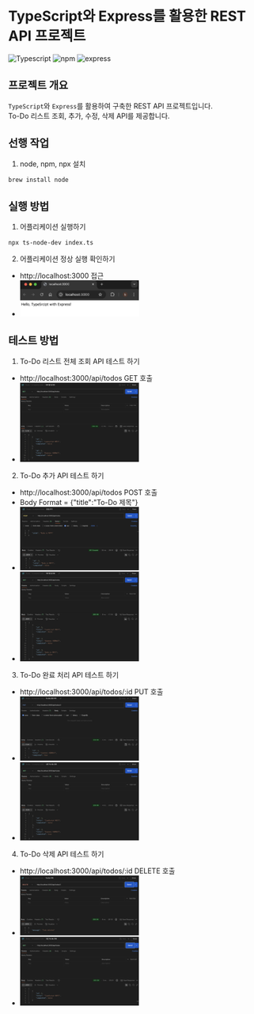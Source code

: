 # TypeScript와 Express를 활용한 REST API 프로젝트

![Typescript](https://img.shields.io/badge/Typescript-3178C6?style=flat&logo=TypeScript&logoColor=white)
![npm](https://img.shields.io/badge/npm-red?style=flat&logo=npm&logoColor=white)
![express](https://img.shields.io/badge/express-grey?style=flat&logo=express&logoColor=white)

## 프로젝트 개요
`TypeScript`와 `Express`를 활용하여 구축한 REST API 프로젝트입니다.  
To-Do 리스트 조회, 추가, 수정, 삭제 API를 제공합니다.

## 선행 작업
1. node, npm, npx 설치
```bash
brew install node
```

## 실행 방법
1. 어플리케이션 실행하기
```bash
npx ts-node-dev index.ts
```
2. 어플리케이션 정상 실행 확인하기
- http://localhost:3000 접근
- <img src="images/readme-img-01.png" width="50%" />

## 테스트 방법
1.  To-Do 리스트 전체 조회 API 테스트 하기
- http://localhost:3000/api/todos GET 호출
- <img src="images/readme-img-02.png" width="50%" />

2. To-Do 추가 API 테스트 하기
- http://localhost:3000/api/todos POST 호출
- Body Format = {"title":"To-Do 제목"}
- <img src="images/readme-img-03.png" width="50%" />
- <img src="images/readme-img-04.png" width="50%" />

3. To-Do 완료 처리 API 테스트 하기 
- http://localhost:3000/api/todos/:id PUT 호출
- <img src="images/readme-img-05.png" width="50%" />
- <img src="images/readme-img-06.png" width="50%" />

4. To-Do 삭제 API 테스트 하기
- http://localhost:3000/api/todos/:id DELETE 호출
- <img src="images/readme-img-07.png" width="50%" />
- <img src="images/readme-img-08.png" width="50%" />